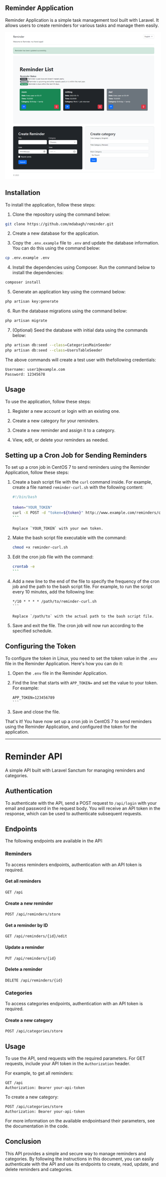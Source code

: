 ## Reminder Application

Reminder Application is a simple task management tool built with Laravel. It allows users to create reminders for various tasks and manage them easily.

![Screenshot of the Reminder App](https://github.com/mdabagh/reminder/blob/main/reminder-screenshot.png)

## Installation

To install the application, follow these steps:

1. Clone the repository using the command below:
```bash
git clone https://github.com/mdabagh/reminder.git
```

2. Create a new database for the application.

3. Copy the `.env.example` file to `.env` and update the database information. You can do this using the command below:
```bash
cp .env.example .env
```

4. Install the dependencies using Composer. Run the command below to install the dependencies:
```bash
composer install
```

5. Generate an application key using the command below:
```bash
php artisan key:generate
```

6. Run the database migrations using the command below:
```bash
php artisan migrate
```

7. (Optional) Seed the database with initial data using the commands below:
```bash
php artisan db:seed --class=CategoriesMainSeeder
php artisan db:seed --class=UsersTableSeeder
```
The above commands will create a test user with thefollowing credentials:
```
Username: user1@example.com
Password: 12345678
```

## Usage

To use the application, follow these steps:

1. Register a new account or login with an existing one.

2. Create a new category for your reminders.

3. Create a new reminder and assign it to a category.

4. View, edit, or delete your reminders as needed.

## Setting up a Cron Job for Sending Reminders

To set up a cron job in CentOS 7 to send reminders using the Reminder Application, follow these steps:

1. Create a bash script file with the `curl` command inside. For example, create a file named `reminder-curl.sh` with the following content:

   `````bash
   #!/bin/bash

   token="YOUR_TOKEN"
   curl -X POST -d "token=${token}" http://www.example.com/reminders/check >/dev/null 2>&1
   ```

   Replace `YOUR_TOKEN` with your own token.

2. Make the bash script file executable with the command:

   ```bash
   chmod +x reminder-curl.sh
   ```

3. Edit the cron job file with the command:

   ````bash
   crontab -e
   ```

4. Add a new line to the end of the file to specify the frequency of the cron job and the path to the bash script file. For example, to run the script every 10 minutes, add the following line:

   ````cron
   */10 * * * * /path/to/reminder-curl.sh
   ```

   Replace `/path/to` with the actual path to the bash script file.

5. Save and exit the file. The cron job will now run according to the specified schedule.

## Configuring the Token

To configure the token in Linux, you need to set the token value in the `.env` file in the Reminder Application. Here's how you can do it:

1. Open the `.env` file in the Reminder Application.

2. Find the line that starts with `APP_TOKEN=` and set the value to your token. For example:

   ````env
   APP_TOKEN=123456789
   ```

3. Save and close the file.

That's it! You have now set up a cron job in CentOS 7 to send reminders using the Reminder Application, and configured the token for the application.



---


# Reminder API

A simple API built with Laravel Sanctum for managing reminders and categories.

## Authentication

To authenticate with the API, send a POST request to `/api/login` with your email and password in the request body. You will receive an API token in the response, which can be used to authenticate subsequent requests.

## Endpoints

The following endpoints are available in the API:

### Reminders

To access reminders endpoints, authentication with an API token is required.

#### Get all reminders

```
GET /api
```

#### Create a new reminder

```
POST /api/reminders/store
```

#### Get a reminder by ID

```
GET /api/reminders/{id}/edit
```

#### Update a reminder

```
PUT /api/reminders/{id}
```

#### Delete a reminder

```
DELETE /api/reminders/{id}
```

### Categories

To access categories endpoints, authentication with an API token is required.

#### Create a new category

```
POST /api/categories/store
```

## Usage

To use the API, send requests with the required parameters. For GET requests, include your API token in the `Authorization` header.

For example, to get all reminders:

```
GET /api
Authorization: Bearer your-api-token
```

To create a new category:

```
POST /api/categories/store
Authorization: Bearer your-api-token
```

For more information on the available endpointsand their parameters, see the documentation in the code.

## Conclusion

This API provides a simple and secure way to manage reminders and categories. By following the instructions in this document, you can easily authenticate with the API and use its endpoints to create, read, update, and delete reminders and categories.
